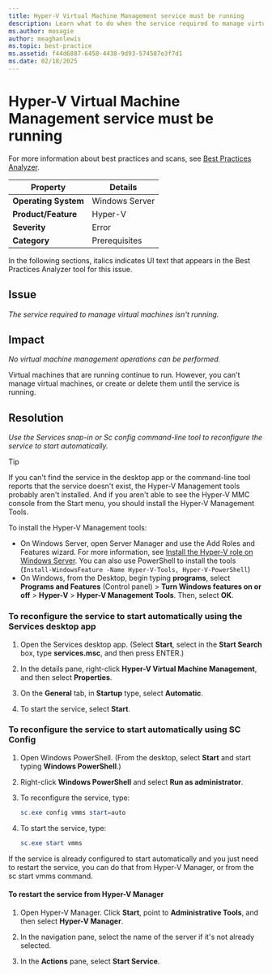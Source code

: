 ```yaml
---
title: Hyper-V Virtual Machine Management service must be running
description: Learn what to do when the service required to manage virtual machines isn't running, and how to resolve the problem.
ms.author: mosagie
author: meaghanlewis
ms.topic: best-practice
ms.assetid: f44d6887-6458-4438-9d93-574587e3f7d1
ms.date: 02/18/2025
---
```

# Hyper-V Virtual Machine Management service must be running

For more information about best practices and scans, see [Best Practices Analyzer](/previous-versions/windows/it-pro/windows-server-2008-R2-and-2008/dd759260(v=ws.11)).

|Property|Details|
|-|-|
|**Operating System**|Windows Server|
|**Product/Feature**|Hyper-V|
|**Severity**|Error|
|**Category**|Prerequisites|

In the following sections, italics indicates UI text that appears in the Best Practices Analyzer tool for this issue.

## Issue

*The service required to manage virtual machines isn't running.*

## Impact

*No virtual machine management operations can be performed.*

Virtual machines that are running continue to run. However, you can't manage virtual machines, or create or delete them until the service is running.

## Resolution

*Use the Services snap-in or Sc config command-line tool to reconfigure the service to start automatically.*

> [!TIP]
> If you can't find the service in the desktop app or the command-line tool reports that the service doesn't exist, the Hyper-V Management tools probably aren't installed.
And if you aren't able to see the Hyper-V MMC console from the Start menu, you should install the Hyper-V Management Tools.

To install the Hyper-V Management tools:

- On Windows Server, open Server Manager and use the Add Roles and Features wizard. For more information, see [Install the Hyper-V role on Windows Server](../get-started/Install-the-Hyper-V-role-on-Windows-Server.md).  You can also use PowerShell to install the tools (`Install-WindowsFeature -Name Hyper-V-Tools, Hyper-V-PowerShell`)
- On Windows, from the Desktop, begin typing **programs**, select **Programs and Features** (Control panel) > **Turn Windows features on or off** > **Hyper-V** > **Hyper-V Management Tools**. Then, select **OK**.

### To reconfigure the service to start automatically using the Services desktop app

1. Open the Services desktop app. (Select **Start**, select in the **Start Search** box, type **services.msc**, and then press ENTER.)

1. In the details pane, right-click **Hyper-V Virtual Machine Management**, and then select **Properties**.

1. On the **General** tab, in **Startup** type, select **Automatic**.

1. To start the service, select **Start**.

### To reconfigure the service to start automatically using SC Config

1. Open Windows PowerShell. (From the desktop, select **Start** and start typing **Windows PowerShell**.)

1. Right-click **Windows PowerShell** and select **Run as administrator**.

1. To reconfigure the service, type:

    ```powershell
    sc.exe config vmms start=auto
    ```

1. To start the service, type:

    ```powershell
    sc.exe start vmms
    ```

If the service is already configured to start automatically and you just need to restart the service, you can do that from Hyper-V Manager, or from the sc start vmms command.

#### To restart the service from Hyper-V Manager

1. Open Hyper-V Manager. Click **Start**, point to **Administrative Tools**, and then select **Hyper-V Manager**.

1. In the navigation pane, select the name of the server if it's not already selected.

1. In the **Actions** pane, select **Start Service**.
